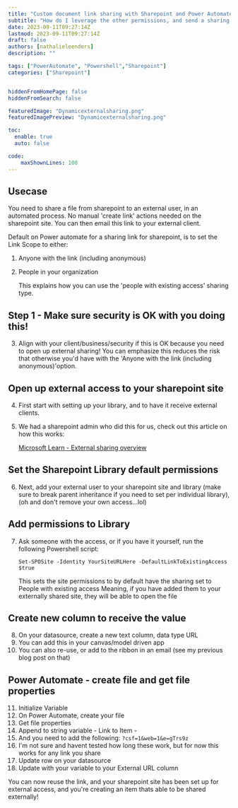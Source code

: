 ```yaml
---
title: "Custom document link sharing with Sharepoint and Power Automate"
subtitle: "How do I leverage the other permissions, and send a sharing link to external?"
date: 2023-09-11T09:27:14Z
lastmod: 2023-09-11T09:27:14Z
draft: false
authors: [nathalieleenders]
description: ""

tags: ["PowerAutomate", "Powershell","Sharepoint"]
categories: ["Sharepoint"]


hiddenFromHomePage: false
hiddenFromSearch: false

featuredImage: "Dynamicexternalsharing.png"
featuredImagePreview: "Dynamicexternalsharing.png"

toc:
  enable: true
  auto: false

code:
    maxShownLines: 100
---
```

## Usecase

You need to share a file from sharepoint to an external user, in an automated process. No manual 'create link' actions needed on the sharepoint site. You can then email this link to your external client.

Default on Power automate for a sharing link for sharepoint, is to set the Link Scope to either:
1. Anyone with the link (including anonymous)
2. People in your organization

    This explains how you can use the 'people with existing access' sharing type.


## Step 1 - Make sure security is OK with you doing this!
3. Align with your client/business/security if this is OK because you need to open up external sharing!
You can emphasize this reduces the risk that otherwise you'd have with the 'Anyone with the link (including anonymous)'option.

## Open up external access to your sharepoint site
4. First start with setting up your library, and to have it receive external clients.
5. We had a sharepoint admin who did this for us, check out this article on how this works:

    [Microsoft Learn - External sharing overview](https://learn.microsoft.com/en-us/sharepoint/external-sharing-overview//?wt.mc_id=DX-MVP-5005318)


## Set the Sharepoint Library default permissions
6. Next, add your external user to your sharepoint site and library (make sure to break parent inheritance if you need to set per individual library), (oh and don't remove your own access...lol)

## Add permissions to Library

7. Ask someone with the access, or if you have it yourself, run the following Powershell script:

    `Set-SPOSite -Identity YourSiteURLHere -DefaultLinkToExistingAccess $true`

    This sets the site permissions to by default have the sharing set to People with existing access
    Meaning, if you have added them to your externally shared site, they will be able to open the file

## Create new column to receive the value

8. On your datasource, create a new text column, data type URL
9. You can add this in your canvas/model driven app
10. You can also re-use, or add to the ribbon in an email (see my previous blog post on that)

## Power Automate - create file and get file properties

11. Initialize Variable
12. On Power Automate, create your file
13. Get file properties
14. Append to string variable - Link to Item - 
15. And you need to add the following: `?csf=1&web=1&e=gTrs9z`
16. I'm not sure and havent tested how long these work, but for now this works for any link you share
17. Update row on your datasource
18. Update with your variable to your External URL column


You can now reuse the link, and your sharepoint site has been set up for external access, and you're creating an item thats able to be shared externally!